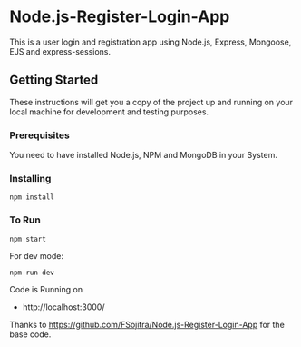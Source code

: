 # Node.js-Register-Login-App

This is a user login and registration app using Node.js, Express, Mongoose, EJS and express-sessions.

## Getting Started

These instructions will get you a copy of the project up and running on your local machine for development and testing purposes.

### Prerequisites

You need to have installed Node.js, NPM and MongoDB in your System.

### Installing
```
npm install
```

### To Run
```
npm start
```

For dev mode:
```
npm run dev
```

Code is Running on 
+ http://localhost:3000/

Thanks to https://github.com/FSojitra/Node.js-Register-Login-App for the base code.
